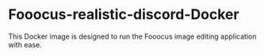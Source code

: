 # Fooocus-realistic-discord-Docker
This Docker image is designed to run the Fooocus image editing application with ease.
